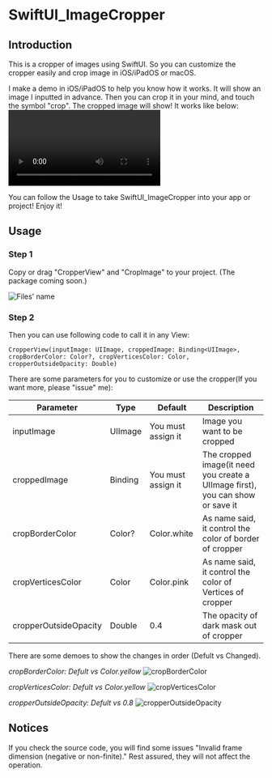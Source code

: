 # SwiftUI_ImageCropper
## Introduction
This is a cropper of images using SwiftUI. So you can customize the cropper easily and crop image in iOS/iPadOS or macOS.

I make a demo in iOS/iPadOS to help you know how it works. 
It will show an image I inputted in advance. Then you can crop it in your mind, and touch the symbol "crop". The cropped image will show!
It works like below:
![Demo record](https://user-images.githubusercontent.com/78771985/178088383-9cbb93b8-5ade-4620-82cb-447623d93f76.mp4)



You can follow the Usage to take SwiftUI_ImageCropper into your app or project! Enjoy it!

## Usage
### Step 1
Copy or drag "CropperView" and "CropImage" to your project. (The package coming soon.)

![Files' name](https://user-images.githubusercontent.com/78771985/178088277-ff7e71a1-dd88-4a14-b387-818b0712f59f.jpeg)

### Step 2
Then you can use following code to call it in any View:
```
CropperView(inputImage: UIImage, croppedImage: Binding<UIImage>, cropBorderColor: Color?, cropVerticesColor: Color, cropperOutsideOpacity: Double)
```

There are some parameters for you to customize or use the cropper(If you want more, please "issue" me):

| Parameter             | Type             | Default            | Description |
| -----------           | -----------      | -----------        | ----------- | 
| inputImage            | UIImage          | You must assign it | Image you want to be cropped |
| croppedImage          | Binding<UIImage> | You must assign it | The cropped image(it need you create a UIImage first), you can show or save it |
| cropBorderColor       | Color?           | Color.white        | As name said, it control the color of border of cropper |
| cropVerticesColor     | Color            | Color.pink         | As name said, it control the color of Vertices of cropper |
| cropperOutsideOpacity | Double           | 0.4                | The opacity of dark mask out of cropper |

There are some demoes to show the changes in order (Defult vs Changed).

*cropBorderColor: Defult vs Color.yellow*
![cropBorderColor](https://user-images.githubusercontent.com/78771985/178088422-c64ef29c-05d9-439f-bc4a-33e1f322a0ab.jpg)

*cropVerticesColor: Defult vs Color.yellow*
![cropVerticesColor](https://user-images.githubusercontent.com/78771985/178088425-4b0f76b0-0b5a-466d-b4c8-a863259e80a6.jpg)

*cropperOutsideOpacity: Defult vs 0.8*
![cropperOutsideOpacity](https://user-images.githubusercontent.com/78771985/178088429-1d774b58-d045-4fb2-8d57-9d99481b0d75.jpg)

## Notices

If you check the source code, you will find some issues "Invalid frame dimension (negative or non-finite)."
Rest assured, they will not affect the operation.

